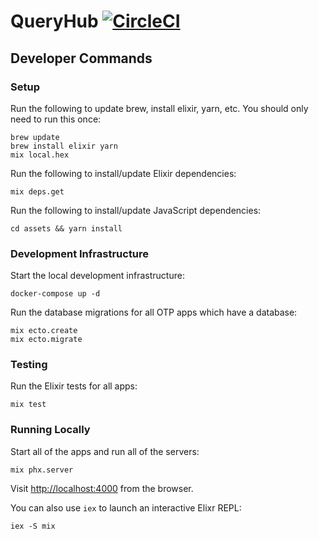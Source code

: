# QueryHub [![CircleCI](https://circleci.com/gh/kolide/queryhub/tree/master.svg?style=svg)](https://circleci.com/gh/kolide/queryhub/tree/master)

## Developer Commands

### Setup

Run the following to update brew, install elixir, yarn, etc. You should only need to run this once:

```
brew update
brew install elixir yarn
mix local.hex
```

Run the following to install/update Elixir dependencies:

```
mix deps.get
```

Run the following to install/update JavaScript dependencies:

```
cd assets && yarn install
```

### Development Infrastructure

Start the local development infrastructure:

```
docker-compose up -d
```

Run the database migrations for all OTP apps which have a database:

```
mix ecto.create
mix ecto.migrate
```

### Testing

Run the Elixir tests for all apps:

```
mix test
```

### Running Locally

Start all of the apps and run all of the servers:

```
mix phx.server
```

Visit [http://localhost:4000](http://localhost:4000) from the browser.

You can also use `iex` to launch an interactive Elixr REPL:

```
iex -S mix
```
